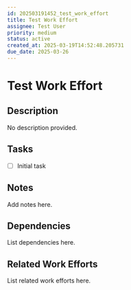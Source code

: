 ```yaml
---
id: 202503191452_test_work_effort
title: Test Work Effort
assignee: Test User
priority: medium
status: active
created_at: 2025-03-19T14:52:48.205731
due_date: 2025-03-26
---
```


# Test Work Effort

## Description
No description provided.

## Tasks
- [ ] Initial task

## Notes
Add notes here.

## Dependencies
List dependencies here.

## Related Work Efforts
List related work efforts here.